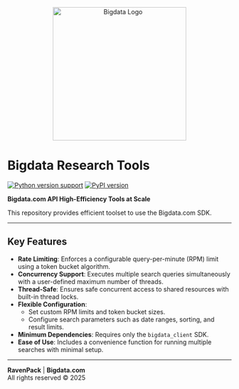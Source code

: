 <p align="center">
  <picture>
    <source srcset="res/bigdata-by-ravenpack-logo-dark.png" media="(prefers-color-scheme: dark)">
    <img src="res/bigdata-by-ravenpack-logo.png" alt="Bigdata Logo" width="300">
  </picture>
</p>

# Bigdata Research Tools

[![Python version support](https://img.shields.io/badge/Python-3.9%20|%203.10%20|%203.11%20|%203.12%20|%203.13-blue?logo=python)](https://pypi.org/project/bigdata-research-tools)
[![PyPI version](https://badge.fury.io/py/bigdata-research-tools.svg)](https://badge.fury.io/py/bigdata-research-tools)

**Bigdata.com API High-Efficiency Tools at Scale**

This repository provides efficient toolset to use the Bigdata.com SDK.

---

## Key Features

- **Rate Limiting**: Enforces a configurable query-per-minute (RPM) limit using
  a token bucket algorithm.
- **Concurrency Support**: Executes multiple search queries simultaneously with
  a user-defined maximum number of threads.
- **Thread-Safe**: Ensures safe concurrent access to shared resources with
  built-in thread locks.
- **Flexible Configuration**:
    - Set custom RPM limits and token bucket sizes.
    - Configure search parameters such as date ranges, sorting, and result
      limits.
- **Minimum Dependencies**: Requires only the `bigdata_client` SDK.
- **Ease of Use**: Includes a convenience function for running multiple
  searches with minimal setup.

---

**RavenPack** | **Bigdata.com** \
All rights reserved © 2025
